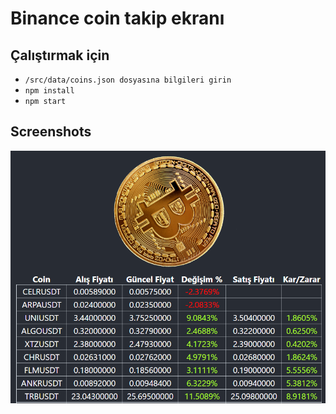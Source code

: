 # Binance coin takip ekranı

## Çalıştırmak için

- `/src/data/coins.json dosyasına bilgileri girin`
- `npm install`
- `npm start`

## Screenshots

<p float="left">
  <img src="./screenshots/ss1.png" alt="drawing" />
</p>
